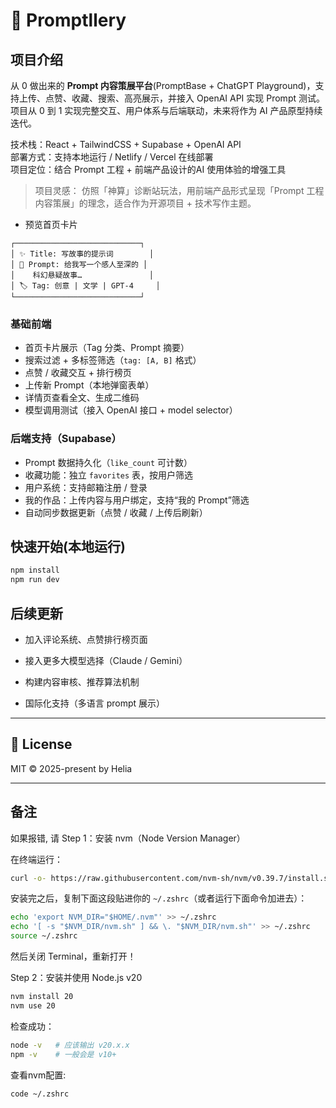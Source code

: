 # 🧠 Promptllery
## 项目介绍
从 0 做出来的 **Prompt 内容策展平台**(PromptBase + ChatGPT Playground)，支持上传、点赞、收藏、搜索、高亮展示，并接入 OpenAI API 实现 Prompt 测试。项目从 0 到 1 实现完整交互、用户体系与后端联动，未来将作为 AI 产品原型持续迭代。

技术栈：React + TailwindCSS + Supabase + OpenAI API  
部署方式：支持本地运行 / Netlify / Vercel 在线部署  
项目定位：结合 Prompt 工程 + 前端产品设计的AI 使用体验的增强工具

> 项目灵感： 仿照「神算」诊断站玩法，用前端产品形式呈现「Prompt 工程内容策展」的理念，适合作为开源项目 + 技术写作主题。


- 预览首页卡片
```
┌────────────────────────────┐
│ ✨ Title: 写故事的提示词        │
│ 📄 Prompt: 给我写一个感人至深的 │
│    科幻悬疑故事…               │
│ 🏷️ Tag: 创意 | 文学 | GPT-4     │
└────────────────────────────┘
```
### 基础前端
- 首页卡片展示（Tag 分类、Prompt 摘要）
- 搜索过滤 + 多标签筛选（`tag: [A, B]` 格式）
- 点赞 / 收藏交互 + 排行榜页
- 上传新 Prompt（本地弹窗表单）
- 详情页查看全文、生成二维码
- 模型调用测试（接入 OpenAI 接口 + model selector）

### 后端支持（Supabase）

- Prompt 数据持久化（`like_count` 可计数）
- 收藏功能：独立 `favorites` 表，按用户筛选
- 用户系统：支持邮箱注册 / 登录
- 我的作品：上传内容与用户绑定，支持“我的 Prompt”筛选
- 自动同步数据更新（点赞 / 收藏 / 上传后刷新）

## 快速开始(本地运行)

```bash
npm install
npm run dev
```

## 后续更新

- 加入评论系统、点赞排行榜页面
    
- 接入更多大模型选择（Claude / Gemini）
    
- 构建内容审核、推荐算法机制
    
- 国际化支持（多语言 prompt 展示）

---
## 📜 License

MIT © 2025-present by Helia

---

## 备注
如果报错, 请
Step 1：安装 nvm（Node Version Manager）

在终端运行：

```bash
curl -o- https://raw.githubusercontent.com/nvm-sh/nvm/v0.39.7/install.sh | bash
```

安装完之后，复制下面这段贴进你的 `~/.zshrc`（或者运行下面命令加进去）：

```bash
echo 'export NVM_DIR="$HOME/.nvm"' >> ~/.zshrc
echo '[ -s "$NVM_DIR/nvm.sh" ] && \. "$NVM_DIR/nvm.sh"' >> ~/.zshrc
source ~/.zshrc
```

然后关闭 Terminal，重新打开！



 Step 2：安装并使用 Node.js v20

```bash
nvm install 20
nvm use 20
```

检查成功：

```bash
node -v   # 应该输出 v20.x.x
npm -v    # 一般会是 v10+
```

查看nvm配置:
```
code ~/.zshrc
```

